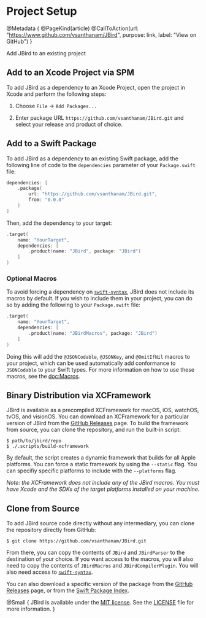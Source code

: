 # Project Setup

@Metadata {
    @PageKind(article)
    @CallToAction(url: "https://www.github.com/vsanthanam/JBird", purpose: link, label: "View on GitHub")
}

Add JBird to an existing project

## Add to an Xcode Project via SPM

To add JBird as a dependency to an Xcode Project, open the project in Xcode and perform the following steps:

1. Choose `File` → `Add Packages...`

2. Enter package URL `https://github.com/vsanthanam/JBird.git` and select your release and product of choice.

## Add to a Swift Package

To add JBird as a dependency to an existing Swift package, add the following line of code to the `dependencies` parameter of your `Package.swift` file:

```swift
dependencies: [
    .package(
        url: "https://github.com/vsanthanam/JBird.git",
        from: "0.0.0"
    )
]
```

Then, add the dependency to your target:

```swift
.target(
    name: "YourTarget",
    dependencies: [
        .product(name: "JBird", package: "JBird")
    ]
)
```

### Optional Macros

To avoid forcing a dependency on [`swift-syntax`](https://github.com/swiftlang/swift-syntax), JBird does not include its macros by default. If you wish to include them in your project, you can do so by adding the following to your `Package.swift` file:

```swift
.target(
    name: "YourTarget",
    dependencies: [
        .product(name: "JBirdMacros", package: "JBird")
    ]
)
```

Doing this will add the `@JSONCodable`, `@JSONKey`, and `@OmitIfNil` macros to your project, which can be used automatically add conformance to ``JSONCodable`` to your Swift types. For more information on how to use these macros, see the <doc:Macros>.

## Binary Distribution via XCFramework

JBird is available as a precompiled XCFramework for macOS, iOS, watchOS, tvOS, and visionOS. You can download an XCFramework for a particular version of JBird from the [GitHub Releases](https://github.com/vsanthanam/JBird/release) page. To build the framework from source, you can clone the repository, and run the built-in script:

```shell
$ path/to/jbird/repo
$ ./.scripts/build-xcframework
```

By default, the script creates a dynamic framework that builds for all Apple platforms. You can force a static framework by using the `--static` flag. You can specifiy specific platforms to include with the `--platforms` flag.

*Note: the XCFramework does not include any of the JBird macros. You must have Xcode and the SDKs of the target platforms installed on your machine.*

## Clone from Source

To add JBird source code directly without any intermediary, you can clone the repository directly from GitHub:

```shell
$ git clone https://github.com/vsanthanam/JBird.git
```

From there, you can copy the contents of `JBird` and `JBirdParser` to the destination of your choice. If you want access to the macros, you will also need to copy the contents of `JBirdMacros` and `JBirdCompilerPlugin`. You will also need access to [`swift-syntax`](https://github.com/swiftlang/swift-syntax).

You can also download a specific version of the package from the [GitHub Releases](https://github.com/vsanthanam/JBird/releases) page, or from the [Swift Package Index](https://swiftpackageindex.com/vsanthanam/JBird).

@Small {
    JBird is available under the [MIT license](https://en.wikipedia.org/wiki/MIT_License). See the [LICENSE](https://github.com/vsanthanam/JBird/blob/main/LICENSE) file for more information.
}
